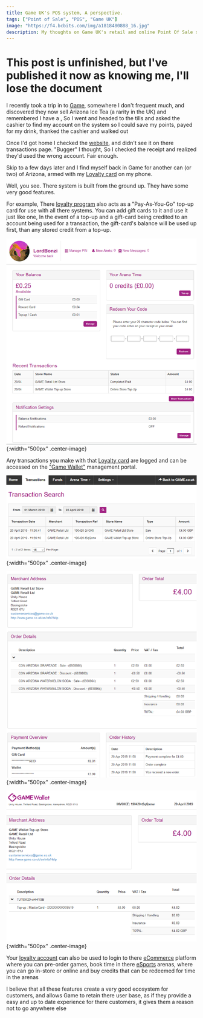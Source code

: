 ```yaml
---
title: Game UK's POS system, A perspective.
tags: ["Point of Sale", "POS", "Game UK"]
image: "https://f4.bcbits.com/img/a1818480888_16.jpg"
description: My thoughts on Game UK's retail and online Point Of Sale system and the things that make it one of the best I know of
---
```


# This post is unfinished, but I've published it now as knowing me, I'll lose the document

I recently took a trip in to [Game](https://www.game.co.uk/), somewhere I don't frequent much, and discovered they now sell Arizona Ice Tea (a rarity in the UK) and remembered I have a [](https://www.game.co.uk/reward), So I went and headed to the tills and asked the cashier to find my account on the system so I could save my points, payed for my drink, thanked the cashier and walked out

Once I'd got home I checked the [website](https://www.gamewallet.co.uk/), and didn't see it on there transactions page. "Bugger" I thought, So I checked the receipt and realized they'd used the wrong account. Fair enough.

Skip to a few days later and I find myself back in Game for another can (or two) of Arizona, armed with my [Loyalty card](https://www.game.co.uk/reward) on my phone.

Well, you see. There system is built from the ground up. They have some very good features.

For example, There [loyalty program](https://www.game.co.uk/reward) also acts as a "Pay-As-You-Go" top-up card for use with all there systems. You can add gift cards to it and use it just like one, In the event of a top-up and a gift-card being credited to an account being used for a transaction, the gift-card's balance will be used up first, than any stored credit from a top-up.

![Game Wallet Home Page](../assets/img/posts/Game-UK-POS/HomePage.PNG){:width="500px" .center-image}

Any transactions you make with that [Loyalty card](https://www.game.co.uk/reward) are logged and can be accessed on the ["Game Wallet"](https://www.gamewallet.co.uk/) management portal.

![Transaction Page](../assets/img/posts/Game-UK-POS/Transaction.PNG){:width="500px" .center-image}

![Example Transaction](../assets/img/posts/Game-UK-POS/Transaction1.PNG){:width="500px" .center-image}

![Example Transaction](../assets/img/posts/Game-UK-POS/Transaction2.PNG){:width="500px" .center-image}

Your [loyalty account](https://www.game.co.uk/reward) can also be used to login to there [eCommerce](https://www.game.co.uk/) platform where you can pre-order games, book time in there [eSports](https://www.belong.gg/) arenas, where you can go in-store or online and buy credits that can be redeemed for time in the arenas

I believe that all these features create a very good ecosystem for customers, and allows Game to retain there user base, as if they provide a easy and up to date experience for there customers, it gives them a reason not to go anywhere else